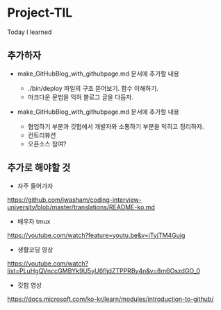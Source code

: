 # Project-TIL
Today I learned


## 추가하자

+ make_GitHubBlog_with_githubpage.md 문서에 추가할 내용
  + ./bin/deploy 파일의 구조 뜯어보기. 함수 이해하기.
  + 마크다운 문법을 익혀 블로그 글을 다듬자. 
  
+ make_GitHubBlog_with_githubpage.md 문서에 추가할 내용
  + 협업하기 부분과 깃헙에서 개발자와 소통하기 부분을 익히고 정리하자.
  + 컨트리뷰션
  + 오픈소스 참여? 
  
  
## 추가로 해야할 것
+ 자주 들어가자

https://github.com/jwasham/coding-interview-university/blob/master/translations/README-ko.md


+ 배우자 tmux

https://youtube.com/watch?feature=youtu.be&v=iTyjTM4Gujg


+ 생활코딩 영상 

https://youtube.com/watch?list=PLuHgQVnccGMBYk9U5yU6fljdZTPPRBy4n&v=8m6OszdGO_0


+ 깃헙 영상

https://docs.microsoft.com/ko-kr/learn/modules/introduction-to-github/
